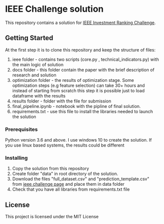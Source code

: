 # IEEE Challenge solution

This repository contains a solution for [IEEE Investment Ranking Challenge](https://www.crowdai.org/challenges/ieee-investment-ranking-challenge).

## Getting Started

At the first step it is to clone this repository and keep the structure of files:
1. ieee folder - contains two scripts (core.py , technical_indicators.py) with the main logic of solution
2. docs folder  - this folder contain the paper with the brief description of research and solution
3. optimization folder - the results of optimization stage. Some optimization steps (e.g feature selection) can take 30+ hours and instead of starting from scratch this step it is possible just to load dataframe with the results
4. results folder - folder with the file for submission
5. final_pipeline.ipynb - notebook with the pipline of final solution.
6. requirements.txt - use this file to install the libraries needed to launch the solution


### Prerequisites

Python version 3.6 and above. I use windows 10 to create the solution. If you use linux based systems, the results could be different

### Installing

1. Copy the solution from this repository 
2. Create folder "data" in root directory of the solution. 
3. Download the files "full_dataset.csv" and "prediction_template.csv" from [ieee challenge page](https://www.crowdai.org/challenges/ieee-investment-ranking-challenge/dataset_files) and place them in data folder
4. Check that you have all libraries from requirements.txt file


## License

This project is licensed under the MIT License
